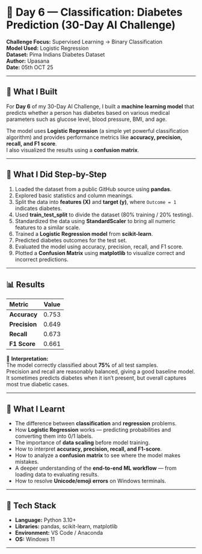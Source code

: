 # 🧠 Day 6 — Classification: Diabetes Prediction (30-Day AI Challenge)

**Challenge Focus:** Supervised Learning → Binary Classification  
**Model Used:** Logistic Regression  
**Dataset:** Pima Indians Diabetes Dataset  
**Author:** Upasana  
**Date:** 05th OCT 25

---

## 🎯 What I Built

For **Day 6** of my 30-Day AI Challenge, I built a **machine learning model** that predicts whether a person has diabetes based on various medical parameters such as glucose level, blood pressure, BMI, and age.

The model uses **Logistic Regression** (a simple yet powerful classification algorithm) and provides performance metrics like **accuracy, precision, recall, and F1 score**.  
I also visualized the results using a **confusion matrix**.

---

## 🧩 What I Did Step-by-Step

1. Loaded the dataset from a public GitHub source using **pandas**.  
2. Explored basic statistics and column meanings.  
3. Split the data into **features (X)** and **target (y)**, where `Outcome = 1` indicates diabetes.  
4. Used **train_test_split** to divide the dataset (80% training / 20% testing).  
5. Standardized the data using **StandardScaler** to bring all numeric features to a similar scale.  
6. Trained a **Logistic Regression model** from **scikit-learn**.  
7. Predicted diabetes outcomes for the test set.  
8. Evaluated the model using accuracy, precision, recall, and F1 score.  
9. Plotted a **Confusion Matrix** using **matplotlib** to visualize correct and incorrect predictions.  

---

## 📊 Results

| Metric | Value |
|:--|:--:|
| **Accuracy** | 0.753 |
| **Precision** | 0.649 |
| **Recall** | 0.673 |
| **F1 Score** | 0.661 |

🧾 **Interpretation:**  
The model correctly classified about **75%** of all test samples.  
Precision and recall are reasonably balanced, giving a good baseline model.  
It sometimes predicts diabetes when it isn’t present, but overall captures most true diabetic cases.

---

## 🧠 What I Learnt

- The difference between **classification** and **regression** problems.  
- How **Logistic Regression** works — predicting probabilities and converting them into 0/1 labels.  
- The importance of **data scaling** before model training.  
- How to interpret **accuracy, precision, recall, and F1-score**.  
- How to analyze a **confusion matrix** to see where the model makes mistakes.  
- A deeper understanding of the **end-to-end ML workflow** — from loading data to evaluating results.  
- How to resolve **Unicode/emoji errors** on Windows terminals.

---

## 🧰 Tech Stack

- **Language:** Python 3.10+  
- **Libraries:** pandas, scikit-learn, matplotlib  
- **Environment:** VS Code / Anaconda  
- **OS:** Windows 11  

---


